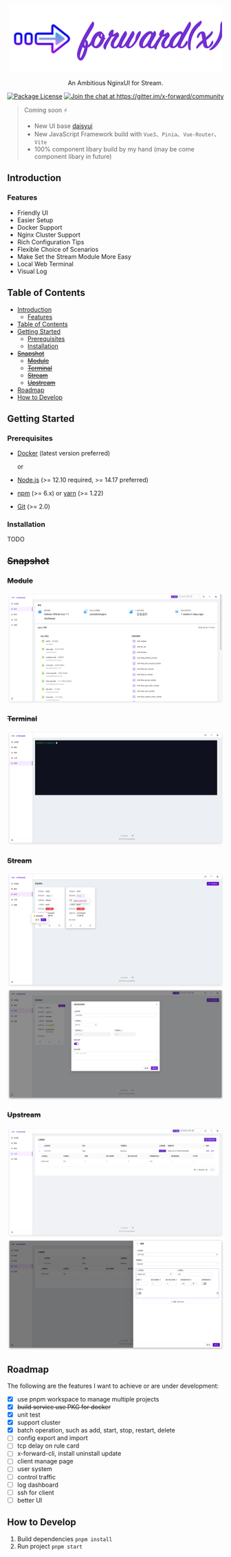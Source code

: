 <div align="center">
  <img src="./packages/view/public/pro_icon.svg" alt="">
  <p align="center">An Ambitious NginxUI for Stream.</p>
  <a href="https://github.com/ZingerLittleBee/x-forward/blob/main/LICENSE" target="_blank"><img src="https://img.shields.io/npm/l/@nestjs/core.svg" alt="Package License" /></a>
  <a href="https://gitter.im/x-forward/community?utm_source=badge&utm_medium=badge&utm_campaign=pr-badge&utm_content=badge" target="_blank"><img src="https://badges.gitter.im/x-forward/community.svg" alt="Join the chat at https://gitter.im/x-forward/community" /></a>
</div>

> Coming soon ⚡️
>
> -   New UI base [daisyui](https://github.com/saadeghi/daisyui)
> -   New JavaScript Framework build with `Vue3`、`Pinia`、`Vue-Router`、`Vite`
> -   100% component libary build by my hand (may be come component libary in future)

## Introduction

### Features

-   Friendly UI
-   Easier Setup
-   Docker Support
-   Nginx Cluster Support
-   Rich Configuration Tips
-   Flexible Choice of Scenarios
-   Make Set the Stream Module More Easy
-   Local Web Terminal
-   Visual Log

## Table of Contents

-   [Introduction](#introduction)
    -   [Features](#features)
-   [Table of Contents](#table-of-contents)
-   [Getting Started](#getting-started)
    -   [Prerequisites](#prerequisites)
    -   [Installation](#installation)
-   [~~Snapshot~~](#snapshot)
    -   [~~Module~~](#module)
    -   [~~Terminal~~](#terminal)
    -   [~~Stream~~](#stream)
    -   [~~Upstream~~](#upstream)
-   [Roadmap](#roadmap)
-   [How to Develop](#how-to-develop)

## Getting Started

### Prerequisites

-   [Docker](https://docs.docker.com/engine/install/) (latest version preferred)

    or

-   [Node.js](https://nodejs.org) (>= 12.10 required, >= 14.17 preferred)
-   [npm](https://www.npmjs.com) (>= 6.x) or [yarn](https://yarnpkg.com) (>= 1.22)
-   [Git](https://git-scm.com) (>= 2.0)

### Installation

TODO

## ~~Snapshot~~

### ~~Module~~

![module](./snapshot/module.png)

### ~~Terminal~~

![local terminal](./snapshot/terminal.png)

### ~~Stream~~

![stream-list](./snapshot/stream.png)
![stream-modify](./snapshot/modify-stream.png)

### ~~Upstream~~

![upstream](./snapshot/upstream.png)
![upstream-modify](./snapshot/modify-upstream.png)

## Roadmap

The following are the features I want to achieve or are under development:

-   [x] use pnpm workspace to manage multiple projects
-   [x] ~~build service use PKG for docker~~
-   [x] unit test
-   [x] support cluster
-   [x] batch operation, such as add, start, stop, restart, delete
-   [ ] config export and import
-   [ ] tcp delay on rule card
-   [ ] x-forward-cli, install uninstall update
-   [ ] client manage page
-   [ ] user system
-   [ ] control traffic
-   [ ] log dashboard
-   [ ] ssh for client
-   [ ] better UI

## How to Develop

1. Build dependencies
   `pnpm install`
2. Run project
   `pnpm start`
